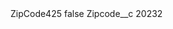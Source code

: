 <?xml version="1.0" encoding="UTF-8"?>
<CustomMetadata xmlns="http://soap.sforce.com/2006/04/metadata" xmlns:xsi="http://www.w3.org/2001/XMLSchema-instance" xmlns:xsd="http://www.w3.org/2001/XMLSchema">
    <label>ZipCode425</label>
    <protected>false</protected>
    <values>
        <field>Zipcode__c</field>
        <value xsi:type="xsd:string">20232</value>
    </values>
</CustomMetadata>
